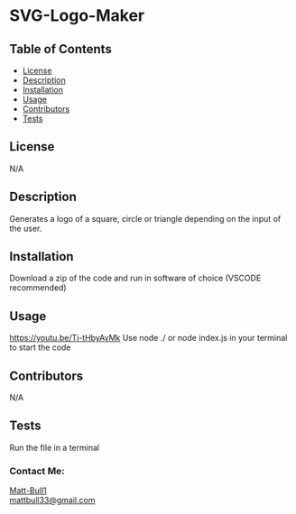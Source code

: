 # SVG-Logo-Maker

  ## Table of Contents
  * [License](#license)
  * [Description](#description)
  * [Installation](#installation)
  * [Usage](#usage)
  * [Contributors](#Contributors)
  * [Tests](#tests)
  ## License
  N/A
  ## Description
  Generates a logo of a square, circle or triangle depending on the input of the user.
  ## Installation
  Download a zip of the code and run in software of choice (VSCODE recommended)
  ## Usage
  https://youtu.be/Ti-tHbyAyMk
  Use node ./ or node index.js in your terminal to start the code
  ## Contributors
  N/A
  ## Tests
  Run the file in a terminal

  ### Contact Me: 
  [Matt-Bull1](https://github.com/Matt-Bull1)  
  mattbull33@gmail.com